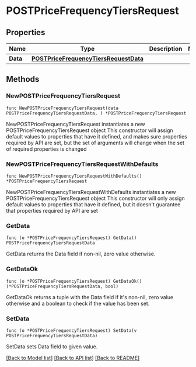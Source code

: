 # POSTPriceFrequencyTiersRequest

## Properties

Name | Type | Description | Notes
------------ | ------------- | ------------- | -------------
**Data** | [**POSTPriceFrequencyTiersRequestData**](POSTPriceFrequencyTiersRequestData.md) |  | 

## Methods

### NewPOSTPriceFrequencyTiersRequest

`func NewPOSTPriceFrequencyTiersRequest(data POSTPriceFrequencyTiersRequestData, ) *POSTPriceFrequencyTiersRequest`

NewPOSTPriceFrequencyTiersRequest instantiates a new POSTPriceFrequencyTiersRequest object
This constructor will assign default values to properties that have it defined,
and makes sure properties required by API are set, but the set of arguments
will change when the set of required properties is changed

### NewPOSTPriceFrequencyTiersRequestWithDefaults

`func NewPOSTPriceFrequencyTiersRequestWithDefaults() *POSTPriceFrequencyTiersRequest`

NewPOSTPriceFrequencyTiersRequestWithDefaults instantiates a new POSTPriceFrequencyTiersRequest object
This constructor will only assign default values to properties that have it defined,
but it doesn't guarantee that properties required by API are set

### GetData

`func (o *POSTPriceFrequencyTiersRequest) GetData() POSTPriceFrequencyTiersRequestData`

GetData returns the Data field if non-nil, zero value otherwise.

### GetDataOk

`func (o *POSTPriceFrequencyTiersRequest) GetDataOk() (*POSTPriceFrequencyTiersRequestData, bool)`

GetDataOk returns a tuple with the Data field if it's non-nil, zero value otherwise
and a boolean to check if the value has been set.

### SetData

`func (o *POSTPriceFrequencyTiersRequest) SetData(v POSTPriceFrequencyTiersRequestData)`

SetData sets Data field to given value.



[[Back to Model list]](../README.md#documentation-for-models) [[Back to API list]](../README.md#documentation-for-api-endpoints) [[Back to README]](../README.md)


